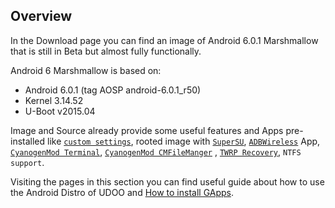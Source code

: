 ## Overview

In the Download page you can find an image of Android 6.0.1 Marshmallow that is still in Beta but almost fully functionally.

Android 6 Marshmallow is based on:

 * Android 6.0.1 (tag AOSP android-6.0.1_r50)
 * Kernel 3.14.52
 * U-Boot v2015.04

Image and Source already provide some useful features and Apps pre-installed like [`custom settings`](../Android/UDOO_Android_Settings.html), rooted image with [`SuperSU`](http://forum.xda-developers.com/showthread.php?t=1538053), [`ADBWireless`](https://play.google.com/store/apps/details?id=siir.es.adbWireless&referrer=utm_source%3Dandroidcentral%26utm_medium%3Dblog%26utm_campaign%3Dbloglink) App, [`CyanogenMod Terminal`](https://github.com/CyanogenMod/android_packages_apps_Terminal),  [`CyanogenMod CMFileManger`](https://github.com/CyanogenMod/android_packages_apps_CMFileManager) , [`TWRP Recovery`](https://twrp.me/), `NTFS support`.

Visiting the pages in this section you can find useful guide about how to use the Android Distro of UDOO and [How to install GApps](http://www.udoo.org/docs-neo/Cookbook_Android/How_To_Install_Gapps_On_UDOO_Running_Android.html).
